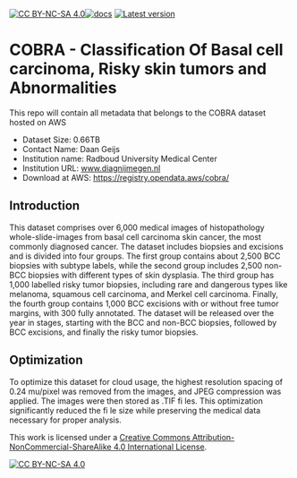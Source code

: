 [cc-by-nc-sa]: http://creativecommons.org/licenses/by-nc-sa/4.0/
[cc-by-nc-sa-image]: https://licensebuttons.net/l/by-nc-sa/4.0/88x31.png
[cc-by-nc-sa-shield]: https://img.shields.io/badge/License-CC%20BY--NC--SA%204.0-lightgrey.svg

[![CC BY-NC-SA 4.0][cc-by-nc-sa-shield]][cc-by-nc-sa][![docs](https://github.com/daangeijs/cobra/actions/workflows/docs.yml/badge.svg)](https://github.com/daangeijs/cobra/actions/workflows/docs.yml)
[![Latest version](https://img.shields.io/github/v/release/daangeijs/cobra?sort=semver)](https://github.com/daangeijs/cobra/releases)

# COBRA - Classification Of Basal cell carcinoma, Risky skin tumors and Abnormalities 
This repo will contain all metadata that belongs to the COBRA dataset hosted on AWS

- Dataset Size: 0.66TB
- Contact Name: Daan Geijs
- Institution name: Radboud University Medical Center
- Institution URL: www.diagnijmegen.nl
- Download at AWS: https://registry.opendata.aws/cobra/

## Introduction

This dataset comprises over 6,000 medical images of histopathology whole-slide-images from basal cell carcinoma skin cancer, the most commonly diagnosed cancer. The dataset includes biopsies and excisions and is divided into four groups. The first group contains about 2,500 BCC biopsies with subtype labels, while the second group includes 2,500 non-BCC biopsies with different types of skin dysplasia. The third group has 1,000 labelled risky tumor biopsies, including rare and dangerous types like melanoma, squamous cell carcinoma, and Merkel cell carcinoma. Finally, the fourth group contains 1,000 BCC excisions with or without free tumor margins, with 300 fully annotated. The dataset will be released over the year in stages, starting with the BCC and non-BCC biopsies, followed by BCC excisions, and finally the risky tumor biopsies.

## Optimization

To optimize this dataset for cloud usage, the highest resolution spacing of 0.24 mu/pixel was removed from the images, and JPEG compression was applied. The images were then stored as .TIF fi les. This optimization significantly reduced the fi le size while preserving the medical data necessary for proper analysis.

This work is licensed under a
[Creative Commons Attribution-NonCommercial-ShareAlike 4.0 International License][cc-by-nc-sa].

[![CC BY-NC-SA 4.0][cc-by-nc-sa-image]][cc-by-nc-sa]

